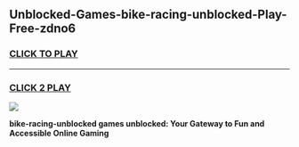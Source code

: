 
## Unblocked-Games-bike-racing-unblocked-Play-Free-zdno6
<h3>
<a href="https://premium76.site?title=bike-racing-unblocked&ref=23A">CLICK TO PLAY</a></h3>
<hr>

<h3>
<a href="https://premium76.site?title=bike-racing-unblocked&ref=23A">CLICK 2 PLAY</a>
  
</h3>

<a href="https://premium76.site?title=bike-racing-unblocked&ref=23A"><img src="https://clearcache.store/games.png"></a>


**bike-racing-unblocked games unblocked: Your Gateway to Fun and Accessible Online Gaming**
